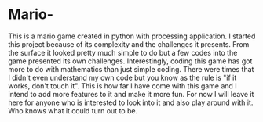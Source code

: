 # Mario-
This is a mario game created in python with processing application.
I started this project because of its complexity and the challenges it presents.
From the surface it looked pretty much simple to do but a few codes into the game presented its own challenges.
Interestingly, coding this game has got more to do with mathematics than just simple coding.
There were times that I didn't even understand my own code but you know as the rule is "if it works, don't touch it".
This is how far I have come with this game and I intend to add more features to it and make it more fun.
For now I will leave it here for anyone who is interested to look into it and also play around with it. 
Who knows what it could turn out to be.
